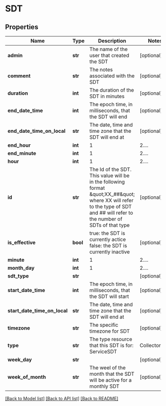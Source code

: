 # SDT

## Properties
Name | Type | Description | Notes
------------ | ------------- | ------------- | -------------
**admin** | **str** | The name of the user that created the SDT | [optional] 
**comment** | **str** | The notes associated with the SDT | [optional] 
**duration** | **int** | The duration of the SDT in minutes | [optional] 
**end_date_time** | **int** | The epoch time, in milliseconds, that the SDT will end | [optional] 
**end_date_time_on_local** | **str** | The date, time and time zone that the SDT will end at | [optional] 
**end_hour** | **int** | 1 | 2....| 24 The hour that the SDT ends for a repeating SDT | [optional] 
**end_minute** | **int** | 1 | 2....| 60 The minute of the hour that the SDT ends for a repeating SDT | [optional] 
**hour** | **int** | 1 | 2....| 24 The hour that the SDT will start for a repeating SDT (daily, weekly, or monthly) | [optional] 
**id** | **str** | The Id of the SDT. This value will be in the following format \&quot;XX_##\&quot; where XX will refer to the type of SDT and ## will refer to the number of SDTs of that type | [optional] 
**is_effective** | **bool** | true: the SDT is currently actice false: the SDT is currently inactive | [optional] 
**minute** | **int** | 1 | 2....| 60 The minute of the hour that the SDT should begin for a repeating SDT | [optional] 
**month_day** | **int** | 1 | 2....| 31 The day of the month that the SDT will be active for a monthly SDT | [optional] 
**sdt_type** | **str** |  | [optional] 
**start_date_time** | **int** | The epoch time, in milliseconds, that the SDT will start | [optional] 
**start_date_time_on_local** | **str** | The date, time and time zone that the SDT will end at | [optional] 
**timezone** | **str** | The specific timezone for SDT | [optional] 
**type** | **str** | The type resource that this SDT is for: ServiceSDT | CollectorSDT | DeviceDataSourceInstanceSDT | DeviceBatchJobSDT | DeviceClusterAlertDefSDT | DeviceDataSourceInstanceGroupSDT | DeviceDataSourceSDT | DeviceEventSourceSDT | DeviceGroupSDT | DeviceSDT | WebsiteCheckpointSDT | WebsiteGroupSDT | WebsiteSDT | 
**week_day** | **str** |  | [optional] 
**week_of_month** | **str** | The weel of the month that the SDT will be active for a monthly SDT | [optional] 

[[Back to Model list]](../README.md#documentation-for-models) [[Back to API list]](../README.md#documentation-for-api-endpoints) [[Back to README]](../README.md)


